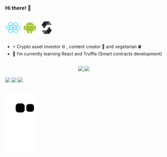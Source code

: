 ### Hi there! 👋

<div style="display: inline_block"><br>
  <img align="center" alt="React" height="40" width="50" src="https://raw.githubusercontent.com/devicons/devicon/master/icons/react/react-original.svg">
  <img align="center" alt="Android" height="40" width="50" src="https://raw.githubusercontent.com/devicons/devicon/master/icons/android/android-original.svg">
  <img align="center" alt="Android" height="40" width="50" src="https://raw.githubusercontent.com/devicons/devicon/master/icons/solidity/solidity-original.svg">
</div>

<br />

- ⚡ Crypto asset investor 🌐 , content creator 🎥 and vegetarian 🍀
- 🌱 I’m currently learning React and Truffle (Smart contracts development)

<br />

<div align="center">
  <a href="https://github.com/DemetrioAtra">
  <img height="180em" src="https://github-readme-stats.vercel.app/api?username=DemetrioAtra&show_icons=true&theme=dark&include_all_commits=true&count_private=true"/>
  <img height="180em" src="https://github-readme-stats.vercel.app/api/top-langs/?username=DemetrioAtra&layout=compact&langs_count=7&theme=dark"/>
</div>

<br />

<div> 
  <a href="https://www.youtube.com/channel/UCHTWl0ge9yY2YN1VfXkJHjw" target="_blank"><img src="https://img.shields.io/badge/YouTube-FF0000?style=for-the-badge&logo=youtube&logoColor=white" target="_blank"></a>
  <a href="https://www.instagram.com/demetrioatra/" target="_blank"><img src="https://img.shields.io/badge/-Instagram-%23E4405F?style=for-the-badge&logo=instagram&logoColor=white" target="_blank"></a>
  <a href="https://www.linkedin.com/in/demetrioatra/" target="_blank"><img src="https://img.shields.io/badge/-LinkedIn-%230077B5?style=for-the-badge&logo=linkedin&logoColor=white" target="_blank"></a>
</div>

<br />

![Snake animation](https://github.com/DemetrioAtra/DemetrioAtra/blob/output/github-contribution-grid-snake.svg)
